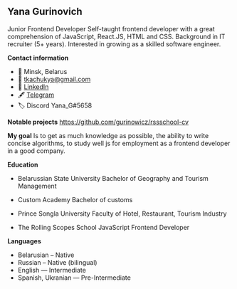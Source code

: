 ## **Yana Gurinovich**
Junior Frontend Developer
Self-taught frontend developer with a great comprehension of JavaScript, React.JS, HTML and CSS. Background in IT recruiter (5+ years). Interested in growing as a skilled software engineer.

**Contact information**
* 📍 Minsk, Belarus
* 📧 tkachukya@gmail.com
* 💼 [LinkedIn](https://www.linkedin.com/in/yana-gurinovich-170a27101/)
* 🖋️ [Telegram](https://t.me/Yana_Gurinovich)
* 🏷️ Discord Yana_G#5658

**Notable projects**
https://github.com/gurinowicz/rssschool-cv

**My goal**
Is to get as much knowledge as possible, the ability to write concise algorithms, to study well js for employment as a frontend developer in a good company.

**Education**
* Belarussian State University
Bachelor of Geography and Tourism Management

* Custom Academy
Bachelor of customs

* Prince Songla University
Faculty of Hotel, Restaurant, Tourism Industry

* The Rolling Scopes School
JavaScript Frontend Developer

**Languages**
* Belarusian – Native
* Russian – Native (bilingual)
* English — Intermediate
* Spanish, Ukranian — Pre-Intermediate
